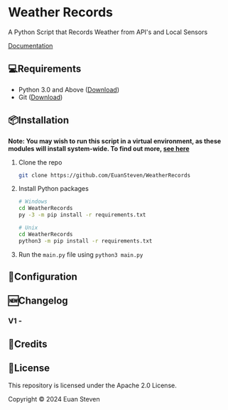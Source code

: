 # Weather Records

A Python Script that Records Weather from API's and Local Sensors

[Documentation](https://github.com/EuanSteven/WeatherRecords)

## 💻Requirements

* Python 3.0 and Above ([Download](https://www.python.org/downloads/))
* Git ([Download](https://git-scm.com/download/))

## 📦Installation

**Note: You may wish to run this script in a virtual environment, as these modules will install system-wide. To find out more, [see here](https://realpython.com/python-virtual-environments-a-primer/#using-virtual-environments)**

1. Clone the repo
   ```sh
   git clone https://github.com/EuanSteven/WeatherRecords
   ```
2. Install Python packages
   ```sh
   # Windows
   cd WeatherRecords
   py -3 -m pip install -r requirements.txt

   # Unix
   cd WeatherRecords
   python3 -m pip install -r requirements.txt
   ```
3. Run the `main.py` file using `python3 main.py`

## 📝Configuration

## 🆕Changelog

### V1 -

## 💸Credits

## 📄License

This repository is licensed under the Apache 2.0 License.

Copyright ©️ 2024 Euan Steven
